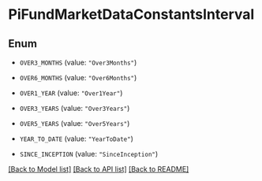 # PiFundMarketDataConstantsInterval

## Enum


* `OVER3_MONTHS` (value: `"Over3Months"`)

* `OVER6_MONTHS` (value: `"Over6Months"`)

* `OVER1_YEAR` (value: `"Over1Year"`)

* `OVER3_YEARS` (value: `"Over3Years"`)

* `OVER5_YEARS` (value: `"Over5Years"`)

* `YEAR_TO_DATE` (value: `"YearToDate"`)

* `SINCE_INCEPTION` (value: `"SinceInception"`)


[[Back to Model list]](../README.md#documentation-for-models) [[Back to API list]](../README.md#documentation-for-api-endpoints) [[Back to README]](../README.md)


